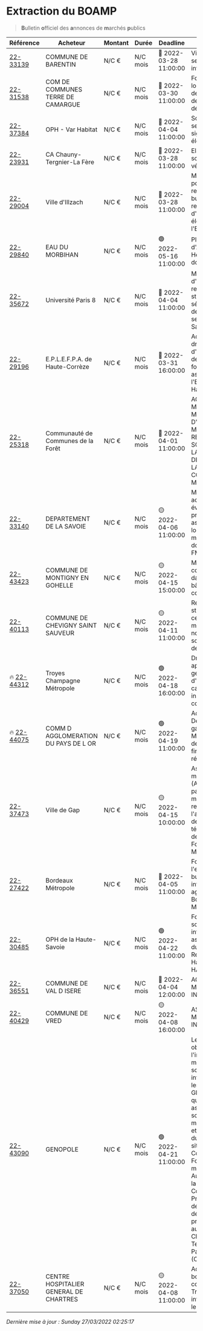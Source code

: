 # Extraction du BOAMP
> **B**ulletin **o**fficiel des **a**nnonces de **m**archés **p**ublics

| Référence | Acheteur | Montant | Durée | Deadline | Résumé | Mot clé|
|---|---|---|---|---|---|---|
| [22-33139](https://www.boamp.fr/avis/detail/22-33139) | COMMUNE DE BARENTIN | N/C € | N/C mois | 🔴 2022-03-28 11:00:00 | Virtualisation des serveurs informatiques | *virtualisation*|
| [22-31538](https://www.boamp.fr/avis/detail/22-31538) | COM DE COMMUNES TERRE DE CAMARGUE | N/C € | N/C mois | 🔴 2022-03-30 11:00:00 | Fourniture d'un logiciel de gestion des déchèteries et de traçabilité des déchets | *cloud*|
| [22-37384](https://www.boamp.fr/avis/detail/22-37384) | OPH - Var Habitat | N/C € | N/C mois | 🔴 2022-04-04 11:00:00 | Souscription à un service de signature électronique | *cloud*|
| [22-23931](https://www.boamp.fr/avis/detail/22-23931) | CA Chauny-Tergnier-La Fère | N/C € | N/C mois | 🔴 2022-03-28 11:00:00 | Elaboration du schéma directeur ' vélo ' | *infrastructures systemes*|
| [22-29004](https://www.boamp.fr/avis/detail/22-29004) | Ville d'Illzach | N/C € | N/C mois | 🔴 2022-03-28 11:00:00 | Maîtrise d'oeuvre pour la restructuration de bureaux et le remplacement d'installations électriques à l'Espace 110 | *serveur*|
| [22-29840](https://www.boamp.fr/avis/detail/22-29840) | EAU DU MORBIHAN | N/C € | N/C mois | 🟢 2022-05-16 11:00:00 | Plan de Reprise d'Activité - Hébergement de données répliquées | *serveur*|
| [22-35672](https://www.boamp.fr/avis/detail/22-35672) | Université Paris 8 | N/C € | N/C mois | 🔴 2022-04-04 11:00:00 | Mission de maîtrise d'oeuvreCurage, renforcement structurel et sécurisation pour deux futures salles serveurs - Campus Saint-Denis | *serveur*|
| [22-29196](https://www.boamp.fr/avis/detail/22-29196) | E.P.L.E.F.P.A. de Haute-Corrèze | N/C € | N/C mois | 🔴 2022-03-31 16:00:00 | Acquisition de drones, d'équipements et de prestations de formation associées pour l'E.P.L.E.F.P.A. de Haute-Corrèze | *logiciels*|
| [22-25318](https://www.boamp.fr/avis/detail/22-25318) | Communauté de Communes de la Forêt | N/C € | N/C mois | 🔴 2022-04-01 11:00:00 | ACQUISITION, MISE EN PLACE ET MAINTENANCE D'UN LOGICIEL MÉTIER (ACM ET RESTAURATION SCOLAIRE) POUR LA COMMUNAUTÉ DE COMMUNES DE LA FORET ET 3 COMMUNES MEMBRES | *logiciels*|
| [22-33140](https://www.boamp.fr/avis/detail/22-33140) | DEPARTEMENT DE LA SAVOIE | N/C € | N/C mois | 🟡 2022-04-06 11:00:00 | Maintenance, acquisition, évolutions et prestations associées au logiciel de manipulation de données spatiales FME | *logiciels*|
| [22-43423](https://www.boamp.fr/avis/detail/22-43423) | COMMUNE DE MONTIGNY EN GOHELLE | N/C € | N/C mois | 🟡 2022-04-15 15:00:00 | Mise en place de contrôle d'accès dans divers bâtiments communaux | *logiciels*|
| [22-40113](https://www.boamp.fr/avis/detail/22-40113) | COMMUNE DE CHEVIGNY SAINT SAUVEUR | N/C € | N/C mois | 🟡 2022-04-11 11:00:00 | Rénovation de la station essence du centre technique municipalFourniture nouvelle pompe et solution logicielle de suivi. | *logiciels*|
| 🔥 [22-44312](https://www.boamp.fr/avis/detail/22-44312) | Troyes Champagne Métropole | N/C € | N/C mois | 🟢 2022-04-18 16:00:00 | Droit d'accès à une application de gestion pour l'aire d'accueil de camping-cars et installations connexes | *logiciels*|
| 🔥 [22-44075](https://www.boamp.fr/avis/detail/22-44075) | COMM D AGGLOMERATION DU PAYS DE L OR | N/C € | N/C mois | 🟢 2022-04-19 11:00:00 | Accès Très Haut Débit à débits garantis, VPN MPLS- sortie coeur de réseau et firewall coeur de réseau | *firewall*|
| [22-37473](https://www.boamp.fr/avis/detail/22-37473) | Ville de Gap | N/C € | N/C mois | 🟡 2022-04-15 10:00:00 | Assistance à maîtrise d'ouvrage (AMO) en vue de la passation du marché de renouvellement de l'appel malade et des systèmes de télécommunication de l'EHPAD les 3 Fontaines - Saint Mens | *wifi*|
| [22-27422](https://www.boamp.fr/avis/detail/22-27422) | Bordeaux Métropole | N/C € | N/C mois | 🔴 2022-04-05 11:00:00 | Formation à l'environnement bureautique et informatique des agents de Bordeaux Métropole | *informatique*|
| [22-30485](https://www.boamp.fr/avis/detail/22-30485) | OPH de la Haute-Savoie | N/C € | N/C mois | 🟢 2022-04-22 11:00:00 | Fourniture d'une solution informatique pour assurer la gestion du planning du Pôle Relation Client de Haute-Savoie HABITAT | *informatique*|
| [22-36551](https://www.boamp.fr/avis/detail/22-36551) | COMMUNE DE VAL D ISERE | N/C € | N/C mois | 🔴 2022-04-04 12:00:00 | ACQUISITION DE MATERIELS INFORMATIQUE | *informatique*|
| [22-40429](https://www.boamp.fr/avis/detail/22-40429) | COMMUNE DE VRED | N/C € | N/C mois | 🟡 2022-04-08 16:00:00 | ASSISTANCE ET MAINTENANCE INFORMATIQUE | *informatique*|
| [22-43090](https://www.boamp.fr/avis/detail/22-43090) | GENOPOLE | N/C € | N/C mois | 🟢 2022-04-21 11:00:00 | Le marché a pour objet la fourniture, l'installation, de matériels et de solutions informatiques pour les services du GIP GENOPOLE, ainsi que les prestations associées à ces solutions. Le matériel sera livré et installé sur le site du GIP. Ce site se situe à Evry-Courcouronnes? Fourniture du matériel Audio/Vidéo dans la salle de Conférence? Prestations déploiementsLe détail des prestations figure au Cahier des Clauses Techniques Particulières (CCTP). | *informatique*|
| [22-37050](https://www.boamp.fr/avis/detail/22-37050) | CENTRE HOSPITALIER GENERAL DE CHARTRES | N/C € | N/C mois | 🟡 2022-04-08 11:00:00 | Accord cadre à bons de commandes - Travaux de câblage informatique pour le CH de Chartres | *informatique*|


_Dernière mise à jour : Sunday 27/03/2022 02:25:17_